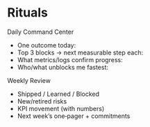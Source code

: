 # Rituals

Daily Command Center
- One outcome today:
- Top 3 blocks → next measurable step each:
- What metrics/logs confirm progress:
- Who/what unblocks me fastest:

Weekly Review
- Shipped / Learned / Blocked
- New/retired risks
- KPI movement (with numbers)
- Next week’s one‑pager + commitments

